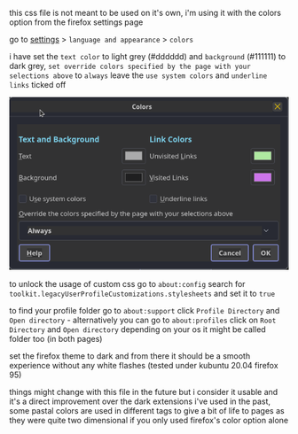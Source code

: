 this css file is not meant to be used on it's own, i'm using it with the colors option from the firefox settings page

go to [settings](about:preferences) > `language and appearance` > `colors`

i have set the `text color` to light grey (#dddddd) and `background` (#111111) to dark grey, `set override colors specified by the page with your selections above` to `always`
leave the `use system colors` and `underline links` ticked off

![colors](colors.png)

to unlock the usage of custom css go to `about:config` search for `toolkit.legacyUserProfileCustomizations.stylesheets` and set it to `true`

to find your profile folder go to `about:support` click `Profile Directory` and `Open directory` - alternatively you can go to `about:profiles` click on `Root Directory` and `Open directory` depending on your os it might be called folder too (in both pages)

set the firefox theme to dark and from there it should be a smooth experience without any white flashes (tested under kubuntu 20.04 firefox 95)

things might change with this file in the future but i consider it usable and it's a direct improvement over the dark extensions i've used in the past, some pastal colors are used in different tags to give a bit of life to pages as they were quite two dimensional if you only used firefox's color option alone
